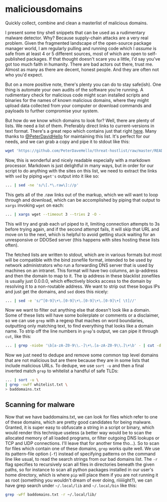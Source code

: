 # maliciousdomains
Quickly collect, combine and clean a masterlist of malicious domains.

I present some tiny shell snippets that can be used as a rudimentary malware detector. Why? Because supply-chain attacks are a very real problem. Given the fragmented landscape of the open-source package manager world, I am regularly pulling and running code which I *assume* is safe from at least 4 or 5 different sources, most of which are open to self-published packages. If that thought doesn't scare you a little, I'd say you've got too much faith in humanity. There are bad actors out there, trust me. Almost as many as there are decent, honest people. And they are often not who you'd expect.

But on a more positive note, there's plenty you can do to stay safe(ish). One thing is automate your own audits of the software you're running. A rudimentary check for malicious code might scan installed scripts and binaries for the names of known malicious domains, where they might upload data collected from your computer or download commands and payloads to further compromise your system.

But how do we know which domains to look for? Well, there are plenty of lists. We need a list of them. Preferably direct links to current-versions in text format. There's a great repo which contains just that right [here](https://github.com/PeterDaveHello/threat-hostlist). Many thanks to [@PeterDavidHello](https://github.com/PeterDavidHello) for maintaining this list. It's perfect for our needs, and we can grab a copy and pipe it to stdout like this:

```bash
wget 'https://github.com/PeterDaveHello/threat-hostlist/raw/master/README.md' -O -
```

Now, this is wonderful and nicely readable especially with a markdown processor. Markdown is just delightful in many ways, but in order for our script to do anything with the sites on this list, we need to extract the links with `sed` by piping `wget's` output into it like so:

```bash
... | sed -ne 's/\[.*\.raw\]://p'
```

This gets all of the .raw links out of the markup, which we will want to loop through and download, which can be accomplished by piping that output to `xargs` invoking `wget` on each:

```bash
... | xargs wget --timeout 3 --tries 2 -O -
```

This will try and grab each url piped to it, limiting connection attempts to 3s before trying again, and if the second attempt fails, it will skip that URL and move on to the next, which is helpful to avoid getting stuck waiting for an unresponsive or DDOSed server (this happens with sites hosting these lists often).

The fetched lists are written to stdout, which are in various 
formats but most will be compatible with the bind zonefile format, intended to be used by network administrators who run a forwarding DNS server that 
is used by machines on an intranet. This format will have two columns, an ip-address and then the domain to map to it. The ip address in these blacklist zonefiles is usually just 0.0.0.0, which effectively blocks access to the domain by resolving it to a non-routable address. We want to strip out these bogus IPs and just get the domains, and `sed` does this nicely:

```bash
... | sed -e 's/^[0-9]\+\.[0-9]\+\.[0-9]\+\.[0-9]\+[ \t]//'
```

Now we want to filter out anything else that doesn't look like a domain. Some of these lists will have some boilerplate or comments or a disclaimer, so we can use `grep` with a regexp that maches on word boundaries, outputting only matching text, to find everything that looks like a domain name. To strip off the line numbers in `grep`'s output, we can pipe it through `cut`, like this:

```bash
... | grep -niobe '\b[a-zA-Z0-9\\.-]\+\.[a-zA-Z0-9\\.]\+\b' - | cut -d ':' -f 3-
```

Now we just need to dedupe and remove some common top level domains that are not malicious but are there because they are in some lists that include malicious URLs. To dedupe, we use `sort -u` and then a final inverted match `grep` to whitelist a handful of safe TLDs:

```bash
... | sort -u \
| grep -vwFf whitelist.txt \
> baddomains.txt
```

## Scanning for malware

Now that we have baddomains.txt, we can look for files which refer to one of these domains, which are pretty good candidates for being malware. Granted, it is super easy to obfuscate a string in a script or binary, which would render this technique useless (a better way would be to scan the allocated memory of all loaded programs, or filter outgoing DNS lookups or TCP and UDP connections. I'll leave that for another time tho...). So to scan for files which contain one of these domains, `grep` works quite well. We use its pattern-file option (`-f`) instead of specifying patterns on the command line like usual, to read the search strings from our bad domains list. The `-r` flag specifies to recursively scan all files in directories beneath the given paths, so for instance to scan all python packages installed in our user's home directory, which is where `pip` will place them if you are not running it as root (something you wouldn't dream of ever doing, riiiiiight?), we can have grep search under `~/.local/lib` and `~/.local/bin` like this:

```bash
grep -wFf baddomains.txt -r ~/.local/lib/
```
